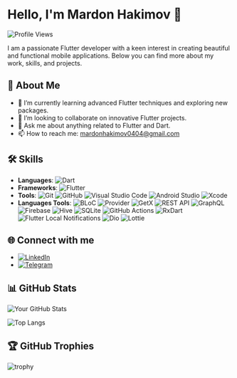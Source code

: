 # Hello, I'm Mardon Hakimov 👋

![Profile Views](https://komarev.com/ghpvc/?username=xakimov04&color=blue)

I am a passionate Flutter developer with a keen interest in creating beautiful and functional mobile applications. Below you can find more about my work, skills, and projects.

## 🚀 About Me
- 🌱 I’m currently learning advanced Flutter techniques and exploring new packages.
- 👯 I’m looking to collaborate on innovative Flutter projects.
- 💬 Ask me about anything related to Flutter and Dart.
- 📫 How to reach me: [mardonhakimov0404@gmail.com](mailto:mardonhakimov0404@gmail.com)

## 🛠️ Skills
- **Languages**: 
  ![Dart](https://img.shields.io/badge/-Dart-05122A?style=flat&logo=dart&logoColor=0175C2)
- **Frameworks**: 
  ![Flutter](https://img.shields.io/badge/-Flutter-05122A?style=flat&logo=flutter&logoColor=02569B)
- **Tools**: 
  ![Git](https://img.shields.io/badge/-Git-05122A?style=flat&logo=git&logoColor=F05032)
  ![GitHub](https://img.shields.io/badge/-GitHub-05122A?style=flat&logo=github&logoColor=white)
  ![Visual Studio Code](https://img.shields.io/badge/-VS%20Code-05122A?style=flat&logo=visual-studio-code&logoColor=007ACC)
  ![Android Studio](https://img.shields.io/badge/-Android%20Studio-05122A?style=flat&logo=android-studio&logoColor=3DDC84)
  ![Xcode](https://img.shields.io/badge/-Xcode-05122A?style=flat&logo=xcode&logoColor=1575F9)
- **Languages Tools**: 
  ![BLoC](https://img.shields.io/badge/-BLoC-05122A?style=flat&logo=flutter&logoColor=0175C2)
  ![Provider](https://img.shields.io/badge/-Provider-05122A?style=flat&logo=flutter&logoColor=02569B)
  ![GetX](https://img.shields.io/badge/-GetX-05122A?style=flat&logo=getx&logoColor=FFD700)
  ![REST API](https://img.shields.io/badge/-REST%20API-05122A?style=flat&logo=api&logoColor=29ABE2)
  ![GraphQL](https://img.shields.io/badge/-GraphQL-05122A?style=flat&logo=graphql&logoColor=E10098)
  ![Firebase](https://img.shields.io/badge/-Firebase-05122A?style=flat&logo=firebase&logoColor=FFCA28)
  ![Hive](https://img.shields.io/badge/-Hive-05122A?style=flat&logo=hive&logoColor=E89E1C)
  ![SQLite](https://img.shields.io/badge/-SQLite-05122A?style=flat&logo=sqlite&logoColor=003B57)
  ![GitHub Actions](https://img.shields.io/badge/-GitHub%20Actions-05122A?style=flat&logo=github-actions&logoColor=2088FF)
  ![RxDart](https://img.shields.io/badge/-RxDart-05122A?style=flat&logo=rxdart&logoColor=0062FF)
  ![Flutter Local Notifications](https://img.shields.io/badge/-Flutter%20Local%20Notifications-05122A?style=flat&logo=flutter&logoColor=0175C2)
  ![Dio](https://img.shields.io/badge/-Dio-05122A?style=flat&logo=dio&logoColor=1B6AC6)
  ![Lottie](https://img.shields.io/badge/-Lottie-05122A?style=flat&logo=lottie&logoColor=F89C1C)

## 🌐 Connect with me
- [![LinkedIn](https://img.shields.io/badge/LinkedIn-0077B5?style=flat&logo=linkedin&logoColor=white)](https://www.linkedin.com/in/mardon-hakimov-60aa892b2)
- [![Telegram](https://img.shields.io/badge/Telegram-2CA5E0?style=flat&logo=telegram&logoColor=white)](https://t.me/flutter_mobile_blog)

## 📊 GitHub Stats
![Your GitHub Stats](https://github-readme-stats.vercel.app/api?username=xakimov04&show_icons=true&theme=tokyonight)

![Top Langs](https://github-readme-stats.vercel.app/api/top-langs/?username=xakimov04&layout=compact&theme=tokyonight)

## 🏆 GitHub Trophies
![trophy](https://github-profile-trophy.vercel.app/?username=xakimov04&theme=tokyonight)
